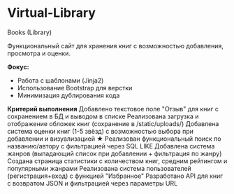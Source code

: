 # Virtual-Library
Books (Library)

Функциональный сайт для хранения книг с возможностью добавления, просмотра и оценки.

**Фокус:**
* Работа с шаблонами (Jinja2)
* Использование Bootstrap для верстки
* Минимизация дублирования кода


**Критерий выполнения**
Добавлено текстовое поле "Отзыв" для книг с сохранением в БД и выводом в списке
Реализована загрузка и отображение обложек книг (сохранение в /static/uploads/)
Добавлена система оценки книг (1-5 звёзд) с возможностью выбора при добавлении и визуализацией ★
Реализован функциональный поиск по названию/автору с фильтрацией через SQL LIKE
Добавлена система жанров (выпадающий список при добавлении + фильтрация по жанру)
Создана страница статистики с количеством книг, средним рейтингом и популярными жанрами
Реализована система пользователей (регистрация+вход) с функцией "Избранное"
Разработано API для книг с возвратом JSON и фильтрацией через параметры URL
